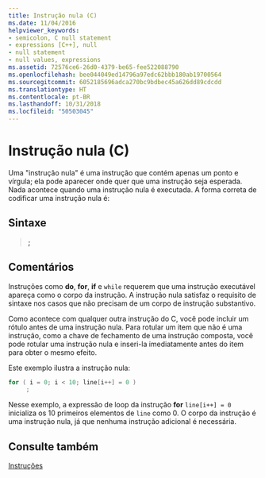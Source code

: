 ```yaml
---
title: Instrução nula (C)
ms.date: 11/04/2016
helpviewer_keywords:
- semicolon, C null statement
- expressions [C++], null
- null statement
- null values, expressions
ms.assetid: 72576ce6-26d0-4379-be65-fee522088790
ms.openlocfilehash: bee044049ed14796a97edc62bbb180ab19700564
ms.sourcegitcommit: 6052185696adca270bc9bdbec45a626dd89cdcdd
ms.translationtype: HT
ms.contentlocale: pt-BR
ms.lasthandoff: 10/31/2018
ms.locfileid: "50503045"
---
```

# <a name="null-statement-c"></a>Instrução nula (C)

Uma "instrução nula" é uma instrução que contém apenas um ponto e vírgula; ela pode aparecer onde quer que uma instrução seja esperada. Nada acontece quando uma instrução nula é executada. A forma correta de codificar uma instrução nula é:

## <a name="syntax"></a>Sintaxe

> **;**

## <a name="remarks"></a>Comentários

Instruções como **do**, **for**, **if** e `while` requerem que uma instrução executável apareça como o corpo da instrução. A instrução nula satisfaz o requisito de sintaxe nos casos que não precisam de um corpo de instrução substantivo.

Como acontece com qualquer outra instrução do C, você pode incluir um rótulo antes de uma instrução nula. Para rotular um item que não é uma instrução, como a chave de fechamento de uma instrução composta, você pode rotular uma instrução nula e inseri-la imediatamente antes do item para obter o mesmo efeito.

Este exemplo ilustra a instrução nula:

```C
for ( i = 0; i < 10; line[i++] = 0 )
     ;
```

Nesse exemplo, a expressão de loop da instrução **for** `line[i++] = 0` inicializa os 10 primeiros elementos de `line` como 0. O corpo da instrução é uma instrução nula, já que nenhuma instrução adicional é necessária.

## <a name="see-also"></a>Consulte também

[Instruções](../c-language/statements-c.md)